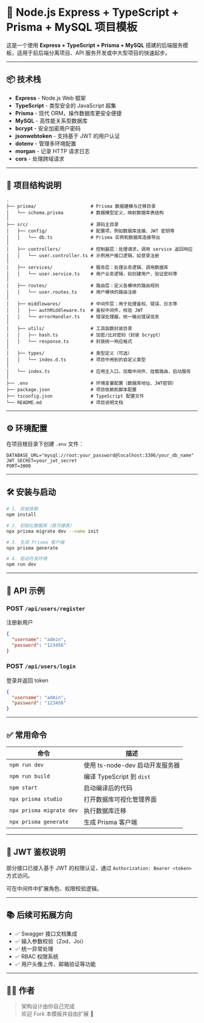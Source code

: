 # 🚀 Node.js Express + TypeScript + Prisma + MySQL 项目模板

这是一个使用 **Express + TypeScript + Prisma + MySQL** 搭建的后端服务模板，适用于前后端分离项目、API 服务开发或中大型项目的快速起步。

---

## 📦 技术栈

- **Express** - Node.js Web 框架
- **TypeScript** - 类型安全的 JavaScript 超集
- **Prisma** - 现代 ORM，操作数据库更安全便捷
- **MySQL** - 高性能关系型数据库
- **bcrypt** - 安全加密用户密码
- **jsonwebtoken** - 支持基于 JWT 的用户认证
- **dotenv** - 管理多环境配置
- **morgan** - 记录 HTTP 请求日志
- **cors** - 处理跨域请求

---

## 📁 项目结构说明

```
.
├── prisma/                    # Prisma 数据建模与迁移目录
│   └── schema.prisma          # 数据模型定义，映射数据库表结构
│
├── src/                       # 源码主目录
│   ├── config/                # 配置项，例如数据库连接、JWT 密钥等
│   │   └── db.ts              # Prisma 实例和数据库连接导出
│
│   ├── controllers/           # 控制器层：处理请求，调用 service 返回响应
│   │   └── user.controller.ts # 示例用户接口逻辑，如登录注册
│
│   ├── services/              # 服务层：处理业务逻辑、调用数据库
│   │   └── user.service.ts    # 用户业务逻辑，如创建用户、验证密码等
│
│   ├── routes/                # 路由层：定义各模块的路由规则
│   │   └── user.routes.ts     # 用户模块的路由注册
│
│   ├── middlewares/           # 中间件层：用于处理鉴权、错误、日志等
│   │   ├── authMiddleware.ts  # 鉴权中间件，校验 JWT
│   │   └── errorHandler.ts    # 错误处理器，统一输出错误信息
│
│   ├── utils/                 # 工具函数封装目录
│   │   ├── hash.ts            # 加密/比对密码（封装 bcrypt）
│   │   └── response.ts        # 封装统一响应格式
│
│   ├── types/                 # 类型定义（可选）
│   │   └── index.d.ts         # 项目中用到的自定义类型
│
│   └── index.ts               # 应用主入口，加载中间件、挂载路由、启动服务
│
├── .env                       # 环境变量配置（数据库地址、JWT密钥）
├── package.json               # 项目依赖和脚本配置
├── tsconfig.json              # TypeScript 配置文件
└── README.md                  # 项目说明文档
```

---

## ⚙️ 环境配置

在项目根目录下创建 `.env` 文件：

```env
DATABASE_URL="mysql://root:your_password@localhost:3306/your_db_name"
JWT_SECRET=your_jwt_secret
PORT=3000
```

---

## 🛠 安装与启动

```bash
# 1. 安装依赖
npm install

# 2. 初始化数据库（首次建表）
npx prisma migrate dev --name init

# 3. 生成 Prisma 客户端
npx prisma generate

# 4. 启动开发环境
npm run dev
```

---

## 🧪 API 示例

### POST `/api/users/register`

注册新用户  
```json
{
  "username": "admin",
  "password": "123456"
}
```

### POST `/api/users/login`

登录并返回 token  
```json
{
  "username": "admin",
  "password": "123456"
}
```

---

## ✅ 常用命令

| 命令 | 描述 |
|------|------|
| `npm run dev` | 使用 ts-node-dev 启动开发服务器 |
| `npm run build` | 编译 TypeScript 到 `dist` |
| `npm start` | 启动编译后的代码 |
| `npx prisma studio` | 打开数据库可视化管理界面 |
| `npx prisma migrate dev` | 执行数据库迁移 |
| `npx prisma generate` | 生成 Prisma 客户端 |

---

## 🔐 JWT 鉴权说明

部分接口已接入基于 JWT 的权限认证，通过 `Authorization: Bearer <token>` 方式访问。

可在中间件中扩展角色、权限校验逻辑。

---

## 📚 后续可拓展方向

- ✅ Swagger 接口文档集成
- ✅ 输入参数校验（Zod、Joi）
- ✅ 统一异常处理
- ✅ RBAC 权限系统
- ✅ 用户头像上传、邮箱验证等功能

---

## 🧑‍💻 作者

> 架构设计由你自己完成  
> 欢迎 Fork 本模板并自由扩展 🚀


